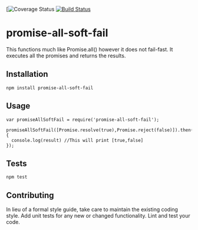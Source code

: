 [![![Coverage Status](https://coveralls.io/repos/github/bialesdaniel/promise-all-soft-fail/badge.svg?branch=master)](https://coveralls.io/github/bialesdaniel/promise-all-soft-fail?branch=master)
[![Build Status](https://travis-ci.org/travis-ci/travis-web.svg?branch=master)](https://travis-ci.org/travis-ci/travis-web)


# promise-all-soft-fail
This functions much like Promise.all() however it does not fail-fast. It executes all the promises and returns the results.


## Installation

  `npm install promise-all-soft-fail`

## Usage

    var promiseAllSoftFail = require('promise-all-soft-fail');

    promiseAllSoftFail([Promise.resolve(true),Promise.reject(false)]).then((result)=>{
      console.log(result) //This will print [true,false]
    });


## Tests

  `npm test`

## Contributing

In lieu of a formal style guide, take care to maintain the existing coding style. Add unit tests for any new or changed functionality. Lint and test your code.